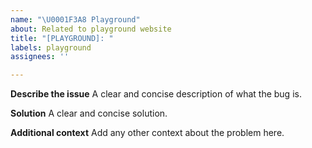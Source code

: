 ```yaml
---
name: "\U0001F3A8 Playground"
about: Related to playground website
title: "[PLAYGROUND]: "
labels: playground
assignees: ''

---
```


**Describe the issue**
A clear and concise description of what the bug is.

**Solution**
A clear and concise solution.

**Additional context**
Add any other context about the problem here.

